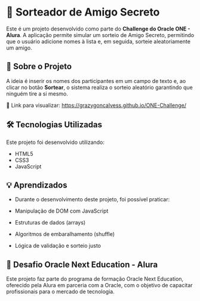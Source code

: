 # 🎁 Sorteador de Amigo Secreto

Este é um projeto desenvolvido como parte do **Challenge do Oracle ONE - Alura**. A aplicação permite simular um sorteio de Amigo Secreto, permitindo que o usuário adicione nomes à lista e, em seguida, sorteie aleatoriamente um amigo.
 
## 📌 Sobre o Projeto

A ideia é inserir os nomes dos participantes em um campo de texto e, ao clicar no botão **Sortear**, o sistema realiza o sorteio aleatório garantindo que ninguém tire a si mesmo.

🔗 Link para visualizar: https://grazygoncalvess.github.io/ONE-Challenge/

## 🛠 Tecnologias Utilizadas

Este projeto foi desenvolvido utilizando:

- HTML5
- CSS3
- JavaScript

## 💡 Aprendizados

- Durante o desenvolvimento deste projeto, foi possível praticar:

- Manipulação de DOM com JavaScript

- Estruturas de dados (arrays)

- Algoritmos de embaralhamento (shuffle)

- Lógica de validação e sorteio justo

## 🤝 Desafio Oracle Next Education - Alura

Este projeto faz parte do programa de formação Oracle Next Education, oferecido pela Alura em parceria com a Oracle, com o objetivo de capacitar profissionais para o mercado de tecnologia.
